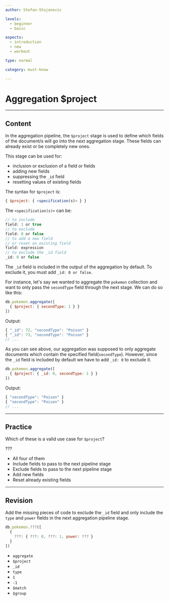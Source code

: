 ```yaml
---
author: Stefan-Stojanovic

levels:
  - beginner
  - basic

aspects:
  - introduction
  - new
  - workout

type: normal

category: must-know

---
```


# Aggregation $project

---
## Content

In the aggregation pipeline, the `$project` stage is used to define which fields of the document/s will go into the next aggregation stage. These fields can already exist or be completely new ones.

This stage can be used for:
- inclusion or exclusion of a field or fields
- adding new fields
- suppressing the `_id` field
- resetting values of existing fields

The syntax for `$project` is:
```javascript
{ $project: { <specification(s)> } }
```

The `<specification(s)>` can be:
```javascript
// to include
field: 1 or true
// to exclude
field: 0 or false
// to add a new field
// or reset an existing field
field: expression
// to exclude the _id field
_id: 0 or false
```

The `_id` field is included in the output of the aggregation by default. To exclude it, you must add `_id: 0 or false`.

For instance, let's say we wanted to aggregate the `pokemon` collection and want to only pass the `secondType` field through the next stage. We can do so like this:
```javascript
db.pokemon.aggregate([
  { $project: { secondType: 1 } }
])
```
Output:
```javascript
{ "_id": 72, "secondType": "Poison" }
{ "_id": 73, "secondType": "Poison" }
// ...
```
As you can see above, our aggregation was supposed to only aggregate documents which contain the specified field(`secondType`). However, since the `_id` field is included by default we have to add `_id: 0` to exclude it.
```javascript
db.pokemon.aggregate([
  { $project: { _id: 0, secondType: 1 } }
])
```
Output:
```javascript
{ "secondType": "Poison" }
{ "secondType": "Poison" }
// ...
```

---
## Practice

Which of these is a valid use case for `$project`?

???

* All four of them
* Include fields to pass to the next pipeline stage
* Exclude fields to pass to the next pipeline stage
* Add new fields
* Reset already existing fields

---
## Revision

Add the missing pieces of code to exclude the `_id` field and only include the `type` and `power` fields in the next aggregation pipeline stage.

```javascript
db.pokemon.???([
  {
    ???: { ???: 0, ???: 1, power: ??? }
  }
])
```

* `aggregate`
* `$project`
* `_id`
* `type`
* `1`
* `-1`
* `$match`
* `$group`
